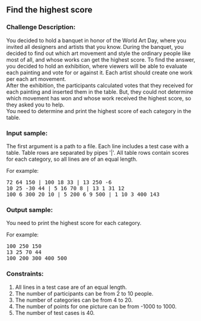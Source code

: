 <h2>Find the highest score</h2>

<h3>Challenge Description:</h3>

<p>
    You decided to hold a banquet in honor of the World Art Day, where you invited all designers and artists that
    you know. During the banquet, you decided to find out which art movement and style the ordinary people like
    most of all, and whose works can get the highest score. To find the answer, you decided to hold an exhibition,
    where viewers will be able to evaluate each painting and vote for or against it. Each artist should create one
    work per each art movement. <br>
    After the exhibition, the participants calculated votes that they received for each painting and inserted them
    in the table. But, they could not determine which movement has won and whose work received the highest score,
    so they asked you to help. <br>
    You need to determine and print the highest score of each category in the table.
</p>

<h3>Input sample:</h3>

<p>
    The first argument is a path to a file. Each line includes a test case with a table. Table rows are separated
    by pipes &apos;|&apos;. All table rows contain scores for each category, so all lines are of an equal length.
</p>

<p>
    For example:
</p>

<pre class="description-input-output">72 64 150 | 100 18 33 | 13 250 -6
10 25 -30 44 | 5 16 70 8 | 13 1 31 12
100 6 300 20 10 | 5 200 6 9 500 | 1 10 3 400 143</pre>

<h3>Output sample:</h3>

<p>
    You need to print the highest score for each category.
</p>

<p>
    For example:
</p>

<pre class="description-input-output">100 250 150
13 25 70 44
100 200 300 400 500</pre>

<h3>Constraints:</h3>
<ol>
<li>All lines in a test case are of an equal length.</li>
<li>The number of participants can be from 2 to 10 people.</li>
<li>The number of categories can be from 4 to 20.</li>
<li>The number of points for one picture can be from -1000 to 1000.</li>
<li>The number of test cases is 40.</li>
</ol>